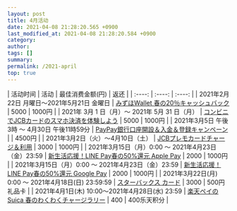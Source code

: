 ```yaml
---
layout: post
title: 4月活动
date: 2021-04-08 21:28:20.565 +0900
last_modified_at: 2021-04-08 21:28:20.584 +0900
category: 
author: 
tags: []
summary: 
permalink: /2021-april
top: true
---
```


| 活动时间 | 活动 | 最佳消费金额(円) | 返还 |
| :----: | :----: | :----: |
| 2021年2月22日 月曜日～2021年5月21日 金曜日 | [みずほWallet 春の20％キャッシュバック](https://www.google.com/url?q=https://www.mizuhobank.co.jp/retail/campaign/wallet_newlife/index.html&sa=D&source=calendar&usd=2&usg=AOvVaw0nMerlfYDoPlNTq_DSYCEs) | 5000 | 1000円 |
| 2021年 3月 1 日（月）〜 2021年 5月 31 日（月） | [コンビニでJCBカードのスマホ決済を体験しよう](https://www.google.com/url?q=https://www.jcb.co.jp/campaign/z03_convenience2103.html&sa=D&source=calendar&usd=2&usg=AOvVaw0vz4Jo6nVtmQJn1AjvFY8b) | 5000 | 1000円 |
| 2021年3月5日 午後3時 ～ 4月30日 午後11時59分 | [PayPay銀行口座開設＆入金＆登録キャンペーン](https://paypay.ne.jp/notice/20210226/02/?_ga=2.255228488.1770985875.1617885564-1468376883.1611749421) |  | 4500円 |
| 2021年3月2日（火）～4月10日（土） | [JCBプレモカードチャージ＆利用](https://www.google.com/url?q=https://www.jcb.co.jp/campaign/premo_charge2102.html%23campaign_detail&sa=D&source=calendar&usd=2&usg=AOvVaw2y8crHfhS2ba5GK4jUSoF_) | 3000 | 1000円 |
| 2021年3月15日（月）0:00 ～ 2021年4月23日（金）23:59 | [新生活応援！LINE Pay春の50%還元 Apple Pay](https://www.google.com/url?q=https://linepay.line.me/promotion/apple-pay-202103.html&sa=D&source=calendar&usd=2&usg=AOvVaw1bp9fzQQm1KnkFenmUyTAo) | 2000 | 1000円 |
| 2021年3月15日（月）0:00 ～ 2021年4月23日（金）23:59 | [新生活応援！LINE Pay春の50%還元 Google Pay](https://www.google.com/url?q=https://linepay.line.me/promotion/apple-pay-202103.html&sa=D&source=calendar&usd=2&usg=AOvVaw1bp9fzQQm1KnkFenmUyTAo) | 2000 | 1000円 |
| 2021年3月22日(月) 0:00 ～ 2021年4月18日(日) 23:59:59 | [スターバックス カード](https://vdpro.jp/starbuckscard4.sej/) | 3000 | 500円礼品卡 |
| 2021年4月1日(木) 10:00～2021年4月28日(水) 23:59 | [楽天ペイのSuica 春のわくわくチャージラリー](https://www.google.com/url?q=https://pay.rakuten.co.jp/campaign/2021/0401_suicastamp/&sa=D&source=calendar&usd=2&usg=AOvVaw2joazAqbeJiUpCCkecelgb) | 400 | 400乐天积分 |